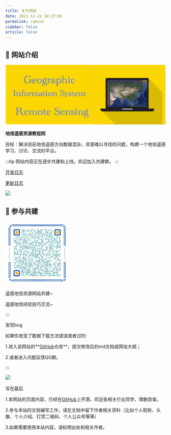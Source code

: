 ```yaml
---
title: 关于网站
date: 2021-11-22 14:27:01
permalink: /about
sidebar: false
article: false
---
```


## 🌄 网站介绍
![](../.vuepress/public/javascript-illustration.png)

**地信遥感资源教程网**



目标：解决目前地信遥感方向数据混杂，资源难以寻找的问题，构建一个地信遥感学习、讨论、交流的平台。



:::tip
网站内容正在逐步共建和上线，欢迎加入共建群。
:::



[开发日志](https://docs.qq.com/doc/DTUlDbWp4dlJyZHZE)

[更新日志](https://github.com/ruiduobao/gisrsdata.com/commits)


<img src="https://gitee.com/kitmyfaceplease/image_upload/raw/master/image/20211123223243.png">

## 🌌 参与共建

<img src="../.vuepress/public/img/wechat_group.png" alt="扫码加入微信群" style="zoom:50%;" />

遥感地信资源网站共建~

遥感地信经验技巧交流~

:::

发现bug

如果你发现了数据下载方法错误或者过时:

1.进入该网站的**[GitHub](https://github.com/ruiduobao/ruiduobao.com.git)仓库**，提交修改后的md文档或网站大纲；

2.或者进入问题反馈QQ群。

:::



<img src="https://gitee.com/kitmyfaceplease/image_upload/raw/master/image/%E5%9C%B0%E4%BF%A1%E9%81%A5%E6%84%9F%E5%AF%BC%E8%88%AA%E7%BD%91-%E9%97%AE%E9%A2%98%E5%8F%8D%E9%A6%88%E7%BE%A4%E7%BE%A4%E8%81%8A%E4%BA%8C%E7%BB%B4%E7%A0%81.png">

写在最后

1.本网站的页面内容，已经在[GitHub](https://github.com/ruiduobao/ruiduobao.com.git)上开源。欢迎各相关行业同学，增删改查。

2.参与本站的文档编写工作，请在文档中留下作者相关资料（比如个人昵称、头像、个人介绍、打赏二维码、个人公众号等等）

3.如果需要使用本站内容，请标明出处和相关作者。
